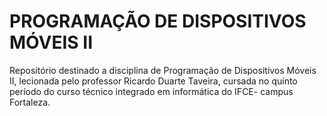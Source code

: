 # PROGRAMAÇÃO DE DISPOSITIVOS MÓVEIS II
Repositório destinado a disciplina de Programação de Dispositivos Móveis II, lecionada pelo professor Ricardo Duarte Taveira, cursada no quinto período do curso técnico integrado em informática do IFCE- campus Fortaleza.
